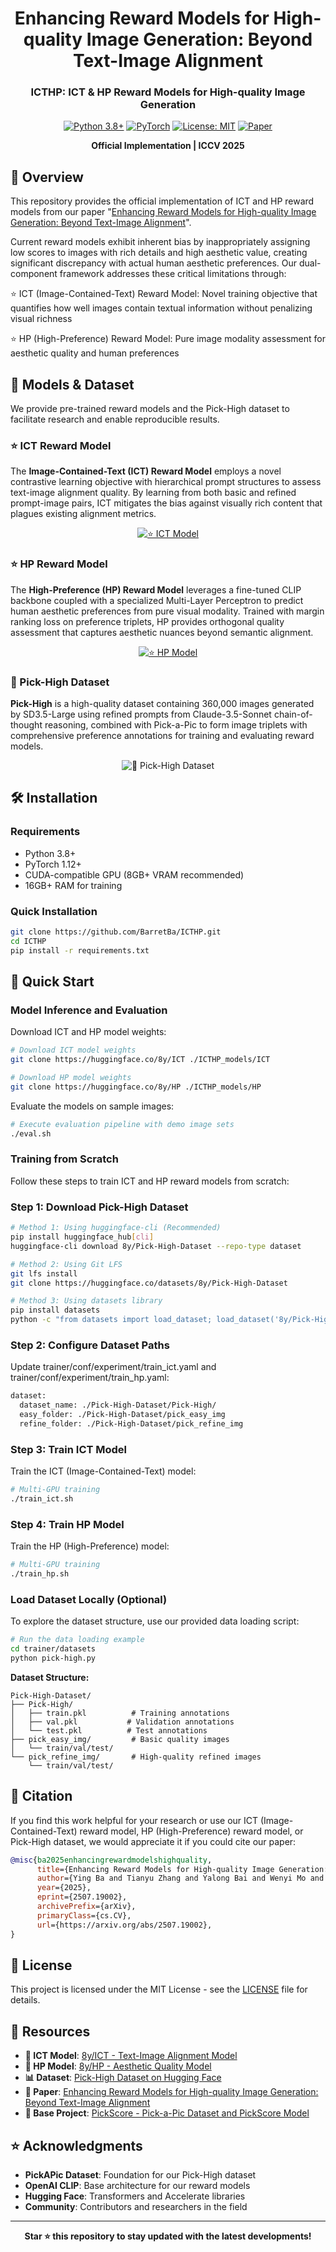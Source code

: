 <div align="center">

# Enhancing Reward Models for High-quality Image Generation: Beyond Text-Image Alignment

### ICTHP: ICT & HP Reward Models for High-quality Image Generation

[![Python 3.8+](https://img.shields.io/badge/python-3.8+-blue.svg)](https://www.python.org/downloads/)
[![PyTorch](https://img.shields.io/badge/PyTorch-1.12+-red.svg)](https://pytorch.org/)
[![License: MIT](https://img.shields.io/badge/License-MIT-yellow.svg)](LICENSE)
[![Paper](https://img.shields.io/badge/Paper-ICCV%202025-blue.svg)](https://arxiv.org/abs/2507.19002)

**Official Implementation | ICCV 2025**

</div>

## 🚀 Overview

This repository provides the official implementation of ICT and HP reward models from our paper "[Enhancing Reward Models for High-quality Image Generation: Beyond Text-Image Alignment](https://arxiv.org/abs/2507.19002)".

Current reward models exhibit inherent bias by inappropriately assigning low scores to images with rich details and high aesthetic value, creating significant discrepancy with actual human aesthetic preferences. Our dual-component framework addresses these critical limitations through:

⭐ ICT (Image-Contained-Text) Reward Model: Novel training objective that quantifies how well images contain textual information without penalizing visual richness

⭐ HP (High-Preference) Reward Model: Pure image modality assessment for aesthetic quality and human preferences

## 🔗 Models & Dataset

We provide pre-trained reward models and the Pick-High dataset to facilitate research and enable reproducible results.



### ⭐ ICT Reward Model

The **Image-Contained-Text (ICT) Reward Model** employs a novel contrastive learning objective with hierarchical prompt structures to assess text-image alignment quality. By learning from both basic and refined prompt-image pairs, ICT mitigates the bias against visually rich content that plagues existing alignment metrics.

<div align="center">

[![⭐ ICT Model](https://img.shields.io/badge/⭐-ICT%20Reward%20Model-green.svg?style=for-the-badge)](https://huggingface.co/8y/ICT)
</div>

### ⭐ HP Reward Model  

The **High-Preference (HP) Reward Model** leverages a fine-tuned CLIP backbone coupled with a specialized Multi-Layer Perceptron to predict human aesthetic preferences from pure visual modality. Trained with margin ranking loss on preference triplets, HP provides orthogonal quality assessment that captures aesthetic nuances beyond semantic alignment.

<div align="center">

[![⭐ HP Model](https://img.shields.io/badge/⭐-HP%20Reward%20Model-blue.svg?style=for-the-badge)](https://huggingface.co/8y/HP)
</div>

### 🎨 Pick-High Dataset

**Pick-High** is a high-quality dataset containing 360,000 images generated by SD3.5-Large using refined prompts from Claude-3.5-Sonnet chain-of-thought reasoning, combined with Pick-a-Pic to form image triplets with comprehensive preference annotations for training and evaluating reward models.

<div align="center">

![🎨 Pick-High Dataset](https://img.shields.io/badge/🎨-Pick--High%20Dataset%20(Coming%20Soon)-orange.svg?style=for-the-badge)
</div>

## 🛠️ Installation

### Requirements

- Python 3.8+
- PyTorch 1.12+
- CUDA-compatible GPU (8GB+ VRAM recommended)
- 16GB+ RAM for training

### Quick Installation

```bash
git clone https://github.com/BarretBa/ICTHP.git
cd ICTHP
pip install -r requirements.txt
```


## 🚀 Quick Start

### Model Inference and Evaluation

Download ICT and HP model weights:

```bash
# Download ICT model weights
git clone https://huggingface.co/8y/ICT ./ICTHP_models/ICT

# Download HP model weights  
git clone https://huggingface.co/8y/HP ./ICTHP_models/HP
```

Evaluate the models on sample images:

```bash
# Execute evaluation pipeline with demo image sets
./eval.sh
```

### Training from Scratch

Follow these steps to train ICT and HP reward models from scratch:

### Step 1: Download Pick-High Dataset

```bash
# Method 1: Using huggingface-cli (Recommended)
pip install huggingface_hub[cli]
huggingface-cli download 8y/Pick-High-Dataset --repo-type dataset

# Method 2: Using Git LFS
git lfs install
git clone https://huggingface.co/datasets/8y/Pick-High-Dataset

# Method 3: Using datasets library
pip install datasets
python -c "from datasets import load_dataset; load_dataset('8y/Pick-High-Dataset')"
```
### Step 2: Configure Dataset Paths
Update trainer/conf/experiment/train_ict.yaml and trainer/conf/experiment/train_hp.yaml:
```bash
dataset:
  dataset_name: ./Pick-High-Dataset/Pick-High/
  easy_folder: ./Pick-High-Dataset/pick_easy_img
  refine_folder: ./Pick-High-Dataset/pick_refine_img
```

### Step 3: Train ICT Model

Train the ICT (Image-Contained-Text) model:

```bash
# Multi-GPU training
./train_ict.sh
```

### Step 4: Train HP Model

Train the HP (High-Preference) model:

```bash
# Multi-GPU training
./train_hp.sh
```



### Load Dataset Locally (Optional)

To explore the dataset structure, use our provided data loading script:

```bash
# Run the data loading example
cd trainer/datasets
python pick-high.py
```

**Dataset Structure:**
```
Pick-High-Dataset/
├── Pick-High/
│   ├── train.pkl          # Training annotations
│   ├── val.pkl           # Validation annotations
│   └── test.pkl          # Test annotations
├── pick_easy_img/         # Basic quality images
│   └── train/val/test/
└── pick_refine_img/       # High-quality refined images
    └── train/val/test/
```

## 📝 Citation

If you find this work helpful for your research or use our ICT (Image-Contained-Text) reward model, HP (High-Preference) reward model, or Pick-High dataset, we would appreciate it if you could cite our paper:

```bibtex
@misc{ba2025enhancingrewardmodelshighquality,
      title={Enhancing Reward Models for High-quality Image Generation: Beyond Text-Image Alignment}, 
      author={Ying Ba and Tianyu Zhang and Yalong Bai and Wenyi Mo and Tao Liang and Bing Su and Ji-Rong Wen},
      year={2025},
      eprint={2507.19002},
      archivePrefix={arXiv},
      primaryClass={cs.CV},
      url={https://arxiv.org/abs/2507.19002}, 
}
```




## 📄 License

This project is licensed under the MIT License - see the [LICENSE](LICENSE) file for details.

## 🔗 Resources
- **🤗 ICT Model**: [8y/ICT - Text-Image Alignment Model](https://huggingface.co/8y/ICT)
- **🤗 HP Model**: [8y/HP - Aesthetic Quality Model](https://huggingface.co/8y/HP)
- **📊 Dataset**: [Pick-High Dataset on Hugging Face](https://huggingface.co/datasets/8y/Pick-High-Dataset)
- **📄 Paper**: [Enhancing Reward Models for High-quality Image Generation: Beyond Text-Image Alignment](https://arxiv.org/abs/2507.19002)
- **🔗 Base Project**: [PickScore - Pick-a-Pic Dataset and PickScore Model](https://github.com/yuvalkirstain/PickScore)


## ⭐ Acknowledgments

- **PickAPic Dataset**: Foundation for our Pick-High dataset
- **OpenAI CLIP**: Base architecture for our reward models
- **Hugging Face**: Transformers and Accelerate libraries
- **Community**: Contributors and researchers in the field

---

<div align="center">

**Star ⭐ this repository to stay updated with the latest developments!**

</div>
